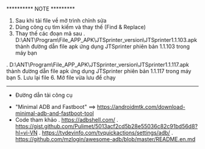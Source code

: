 ********** NOTE *********
1. Sau khi tải file về mở trình chỉnh sửa
2. Dùng công cụ tìm kiếm và thay thế (Find & Replace)
3. Thay thế các đoạn mã sau
  . D:\ANT\Program\File_APP_APK\JTSprinter_version\JTSprinter1.1.103.apk thành đường dẫn file apk ứng dụng JTSprinter phiên bản 1.1.103 trong máy bạn
   
  . D:\ANT\Program\File_APP_APK\JTSprinter_version\JTSprinter1.1.117.apk thành đường dẫn file apk ứng dụng JTSprinter phiên bản 1.1.117 trong máy bạn
5. Lưu lại file
6. Mở file vừa lưu để chạy
***********************************
  * Đường dẫn tải công cụ
   - "Minimal ADB and Fastboot" ==> https://androidmtk.com/download-minimal-adb-and-fastboot-tool
   - Code tham khảo
       . https://adbshell.com/
       . https://gist.github.com/Pulimet/5013acf2cd5b28e55036c82c91bd56d8?hl=vi-VN
       . https://tvdevinfo.com/tvquickactions/settings/adb/
       . https://github.com/mzlogin/awesome-adb/blob/master/README.en.md
